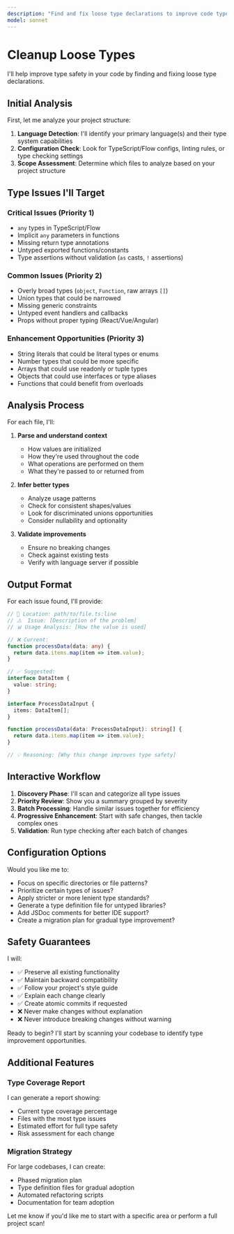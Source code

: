 ```yaml
---
description: "Find and fix loose type declarations to improve code type safety"
model: sonnet
---
```


# Cleanup Loose Types

I'll help improve type safety in your code by finding and fixing loose type declarations.

## Initial Analysis

First, let me analyze your project structure:

1. **Language Detection**: I'll identify your primary language(s) and their type system capabilities
2. **Configuration Check**: Look for TypeScript/Flow configs, linting rules, or type checking settings
3. **Scope Assessment**: Determine which files to analyze based on your project structure

## Type Issues I'll Target

### Critical Issues (Priority 1)
- `any` types in TypeScript/Flow
- Implicit `any` parameters in functions
- Missing return type annotations
- Untyped exported functions/constants
- Type assertions without validation (`as` casts, `!` assertions)

### Common Issues (Priority 2)
- Overly broad types (`object`, `Function`, raw arrays `[]`)
- Union types that could be narrowed
- Missing generic constraints
- Untyped event handlers and callbacks
- Props without proper typing (React/Vue/Angular)

### Enhancement Opportunities (Priority 3)
- String literals that could be literal types or enums
- Number types that could be more specific
- Arrays that could use readonly or tuple types
- Objects that could use interfaces or type aliases
- Functions that could benefit from overloads

## Analysis Process

For each file, I'll:

1. **Parse and understand context**
   - How values are initialized
   - How they're used throughout the code
   - What operations are performed on them
   - What they're passed to or returned from

2. **Infer better types**
   - Analyze usage patterns
   - Check for consistent shapes/values
   - Look for discriminated unions opportunities
   - Consider nullability and optionality

3. **Validate improvements**
   - Ensure no breaking changes
   - Check against existing tests
   - Verify with language server if possible

## Output Format

For each issue found, I'll provide:

```typescript
// 📍 Location: path/to/file.ts:line
// ⚠️  Issue: [Description of the problem]
// 📊 Usage Analysis: [How the value is used]

// ❌ Current:
function processData(data: any) {
  return data.items.map(item => item.value);
}

// ✅ Suggested:
interface DataItem {
  value: string;
}

interface ProcessDataInput {
  items: DataItem[];
}

function processData(data: ProcessDataInput): string[] {
  return data.items.map(item => item.value);
}

// 💡 Reasoning: [Why this change improves type safety]
```

## Interactive Workflow

1. **Discovery Phase**: I'll scan and categorize all type issues
2. **Priority Review**: Show you a summary grouped by severity
3. **Batch Processing**: Handle similar issues together for efficiency
4. **Progressive Enhancement**: Start with safe changes, then tackle complex ones
5. **Validation**: Run type checking after each batch of changes

## Configuration Options

Would you like me to:
- Focus on specific directories or file patterns?
- Prioritize certain types of issues?
- Apply stricter or more lenient type standards?
- Generate a type definition file for untyped libraries?
- Add JSDoc comments for better IDE support?
- Create a migration plan for gradual type improvement?

## Safety Guarantees

I will:
- ✅ Preserve all existing functionality
- ✅ Maintain backward compatibility
- ✅ Follow your project's style guide
- ✅ Explain each change clearly
- ✅ Create atomic commits if requested
- ❌ Never make changes without explanation
- ❌ Never introduce breaking changes without warning

Ready to begin? I'll start by scanning your codebase to identify type improvement opportunities.

## Additional Features

### Type Coverage Report
I can generate a report showing:
- Current type coverage percentage
- Files with the most type issues
- Estimated effort for full type safety
- Risk assessment for each change

### Migration Strategy
For large codebases, I can create:
- Phased migration plan
- Type definition files for gradual adoption
- Automated refactoring scripts
- Documentation for team adoption

Let me know if you'd like me to start with a specific area or perform a full project scan!